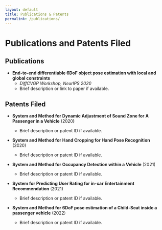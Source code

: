 ```yaml
---
layout: default
title: Publications & Patents
permalink: /publications/
---
```


# Publications and Patents Filed

## Publications

*   **End-to-end differentiable 6DoF object pose estimation with local and global constraints**
    *   *DiffCVGP Workshop, NeurIPS 2020*
    *   Brief description or link to paper if available.

## Patents Filed

*   **System and Method for Dynamic Adjustment of Sound Zone for A Passenger in a Vehicle** (2020)
    *   Brief description or patent ID if available.

*   **System and Method for Hand Cropping for Hand Pose Recognition** (2020)
    *   Brief description or patent ID if available.

*   **System and Method for Occupancy Detection within a Vehicle** (2021)
    *   Brief description or patent ID if available.

*   **System for Predicting User Rating for in-car Entertainment Recommendation** (2021)
    *   Brief description or patent ID if available.

*   **System and Method for 6DoF pose estimation of a Child-Seat inside a passenger vehicle** (2022)
    *   Brief description or patent ID if available.
